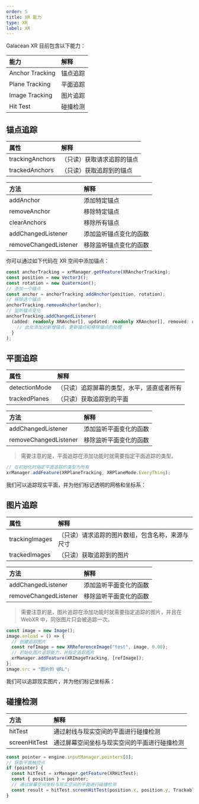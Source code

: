 ```yaml
---
order: 5
title: XR 能力
type: XR
label: XR
---
```


Galacean XR 目前包含以下能力：

| 能力            | 解释     |
| :-------------- | :------- |
| Anchor Tracking | 锚点追踪 |
| Plane Tracking  | 平面追踪 |
| Image Tracking  | 图片追踪 |
| Hit Test        | 碰撞检测 |

## 锚点追踪

| 属性            | 解释                       |
| :-------------- | :------------------------- |
| trackingAnchors | （只读）获取请求追踪的锚点 |
| trackedAnchors  | （只读）获取追踪到的锚点   |

| 方法                  | 解释                   |
| :-------------------- | :--------------------- |
| addAnchor             | 添加特定锚点           |
| removeAnchor          | 移除特定锚点           |
| clearAnchors          | 移除所有锚点           |
| addChangedListener    | 添加监听锚点变化的函数 |
| removeChangedListener | 移除监听锚点变化的函数 |

你可以通过如下代码在 XR 空间中添加锚点：

```typescript
const anchorTracking = xrManager.getFeature(XRAnchorTracking);
const position = new Vector3();
const rotation = new Quaternion();
// 添加一个锚点
const anchor = anchorTracking.addAnchor(position, rotation);
// 移除这个锚点
anchorTracking.removeAnchor(anchor);
// 监听锚点变化
anchorTracking.addChangedListener(
  (added: readonly XRAnchor[], updated: readonly XRAnchor[], removed: readonly XRAnchor[]) => {
    // 此处添加对新增锚点，更新锚点和移除锚点的处理
  }
);
```

## 平面追踪

| 属性          | 解释                                       |
| :------------ | :----------------------------------------- |
| detectionMode | （只读）追踪屏幕的类型，水平，竖直或者所有 |
| trackedPlanes | （只读）获取追踪到的平面                   |

| 方法                  | 解释                   |
| :-------------------- | :--------------------- |
| addChangedListener    | 添加监听平面变化的函数 |
| removeChangedListener | 移除监听平面变化的函数 |

> 需要注意的是，平面追踪在添加功能时就需要指定平面追踪的类型。

```typescript
// 在初始化时指定平面追踪的类型为所有
xrManager.addFeature(XRPlaneTracking, XRPlaneMode.EveryThing);
```

我们可以追踪现实平面，并为他们标记透明的网格和坐标系：

<playground src="xr-ar-planeTracking.ts"></playground>

## 图片追踪

| 属性           | 解释                                             |
| :------------- | :----------------------------------------------- |
| trackingImages | （只读）请求追踪的图片数组，包含名称，来源与尺寸 |
| trackedImages  | （只读）获取追踪到的图片                         |

| 方法                  | 解释                   |
| :-------------------- | :--------------------- |
| addChangedListener    | 添加监听平面变化的函数 |
| removeChangedListener | 移除监听平面变化的函数 |

> 需要注意的是，图片追踪在添加功能时就需要指定追踪的图片，并且在 WebXR 中，同张图片只会被追踪一次。

```typescript
const image = new Image();
image.onload = () => {
  // 创建追踪图片
  const refImage = new XRReferenceImage("test", image, 0.08);
  // 初始化图片追踪能力，并指定追踪图片
  xrManager.addFeature(XRImageTracking, [refImage]);
};
image.src = "图片的 URL";
```

我们可以追踪现实图片，并为他们标记坐标系：

<playground src="xr-ar-imageTracking.ts"></playground>

## 碰撞检测

| 方法          | 解释                                         |
| :------------ | :------------------------------------------- |
| hitTest       | 通过射线与现实空间的平面进行碰撞检测         |
| screenHitTest | 通过屏幕空间坐标与现实空间的平面进行碰撞检测 |

```typescript
const pointer = engine.inputManager.pointers[0];
// 获取平面触控点
if (pointer) {
  const hitTest = xrManager.getFeature(XRHitTest);
  const { position } = pointer;
  // 通过屏幕空间坐标与现实空间的平面进行碰撞检测
  const result = hitTest.screenHitTest(position.x, position.y, TrackableType.Plane);
}
```
